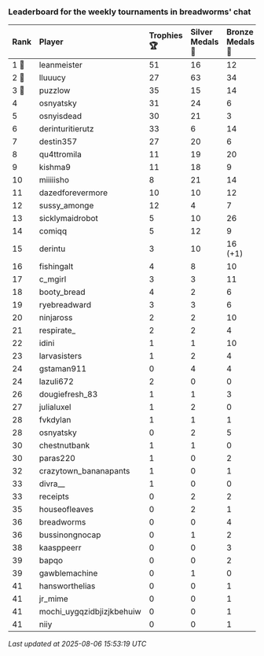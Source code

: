 ### Leaderboard for the weekly tournaments in breadworms' chat

| Rank  | Player                    | Trophies 🏆 | Silver Medals 🥈 | Bronze Medals 🥉 | Points      |
|:------|:--------------------------|:------------|:-----------------|:-----------------|:------------|
| 1 🥇  | leanmeister               | 51          | 16               | 12               | 175.0       |
| 2 🥈  | lluuucy                   | 27          | 63               | 34               | 161.0       |
| 3 🥉  | puzzlow                   | 35          | 15               | 14               | 127.0       |
| 4     | osnyatsky                 | 31          | 24               | 6                | 120.0       |
| 5     | osnyisdead                | 30          | 21               | 3                | 112.5       |
| 6     | derinturitierutz          | 33          | 6                | 14               | 112.0       |
| 7     | destin357                 | 27          | 20               | 6                | 104.0       |
| 8     | qu4ttromila               | 11          | 19               | 20               | 62.0        |
| 9     | kishma9                   | 11          | 18               | 9                | 55.5        |
| 10    | miiiiisho                 | 8           | 21               | 14               | 52.0        |
| 11    | dazedforevermore          | 10          | 10               | 12               | 46.0        |
| 12    | sussy_amonge              | 12          | 4                | 7                | 43.5        |
| 13    | sicklymaidrobot           | 5           | 10               | 26               | 38.0        |
| 14    | comiqq                    | 5           | 12               | 9                | 31.5        |
| 15    | derintu                   | 3           | 10               | 16 (+1)          | 27.0 (+0.5) |
| 16    | fishingalt                | 4           | 8                | 10               | 25.0        |
| 17    | c_mgirl                   | 3           | 3                | 11               | 17.5        |
| 18    | booty_bread               | 4           | 2                | 6                | 17.0        |
| 19    | ryebreadward              | 3           | 3                | 6                | 15.0        |
| 20    | ninjaross                 | 2           | 2                | 10               | 13.0        |
| 21    | respirate_                | 2           | 2                | 4                | 10.0        |
| 22    | idini                     | 1           | 1                | 10               | 9.0         |
| 23    | larvasisters              | 1           | 2                | 4                | 7.0         |
| 24    | gstaman911                | 0           | 4                | 4                | 6.0         |
| 24    | lazuli672                 | 2           | 0                | 0                | 6.0         |
| 26    | dougiefresh_83            | 1           | 1                | 3                | 5.5         |
| 27    | julialuxel                | 1           | 2                | 0                | 5.0         |
| 28    | fvkdylan                  | 1           | 1                | 1                | 4.5         |
| 28    | osnyatsky                 | 0           | 2                | 5                | 4.5         |
| 30    | chestnutbank              | 1           | 1                | 0                | 4.0         |
| 30    | paras220                  | 1           | 0                | 2                | 4.0         |
| 32    | crazytown_bananapants     | 1           | 0                | 1                | 3.5         |
| 33    | divra__                   | 1           | 0                | 0                | 3.0         |
| 33    | receipts                  | 0           | 2                | 2                | 3.0         |
| 35    | houseofleaves             | 0           | 2                | 1                | 2.5         |
| 36    | breadworms                | 0           | 0                | 4                | 2.0         |
| 36    | bussinongnocap            | 0           | 1                | 2                | 2.0         |
| 38    | kaasppeerr                | 0           | 0                | 3                | 1.5         |
| 39    | bapqo                     | 0           | 0                | 2                | 1.0         |
| 39    | gawblemachine             | 0           | 1                | 0                | 1.0         |
| 41    | hansworthelias            | 0           | 0                | 1                | 0.5         |
| 41    | jr_mime                   | 0           | 0                | 1                | 0.5         |
| 41    | mochi_uygqzidbjizjkbehuiw | 0           | 0                | 1                | 0.5         |
| 41    | niiy                      | 0           | 0                | 1                | 0.5         |

_Last updated at 2025-08-06 15:53:19 UTC_